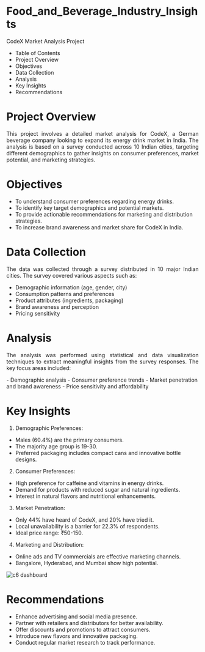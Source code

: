 # Food_and_Beverage_Industry_Insights

CodeX Market Analysis Project
- Table of Contents
- Project Overview
- Objectives
- Data Collection
- Analysis
- Key Insights
- Recommendations

# Project Overview
<p align="justify">This project involves a detailed market analysis for CodeX, a German beverage company looking to expand its energy drink market in India. The analysis is based on a survey conducted across 10 Indian cities, targeting different demographics to gather insights on consumer preferences, market potential, and marketing strategies.</p>

# Objectives
- To understand consumer preferences regarding energy drinks.
- To identify key target demographics and potential markets.
- To provide actionable recommendations for marketing and distribution strategies.
- To increase brand awareness and market share for CodeX in India.

# Data Collection
<p align="justify">The data was collected through a survey distributed in 10 major Indian cities. The survey covered various aspects such as:</p>

  - Demographic information (age, gender, city)
  - Consumption patterns and preferences
  - Product attributes (ingredients, packaging)
  - Brand awareness and perception
  - Pricing sensitivity

# Analysis
<p align="justify">The analysis was performed using statistical and data visualization techniques to extract meaningful insights from the survey responses. 
The key focus areas included:</p>
  - Demographic analysis
  - Consumer preference trends
  - Market penetration and brand awareness
  - Price sensitivity and affordability

# Key Insights
1. Demographic Preferences:
  - Males (60.4%) are the primary consumers.
  - The majority age group is 19-30.
  - Preferred packaging includes compact cans and innovative bottle designs.

2. Consumer Preferences:
  - High preference for caffeine and vitamins in energy drinks.
  - Demand for products with reduced sugar and natural ingredients.
  - Interest in natural flavors and nutritional enhancements.

3. Market Penetration:
  - Only 44% have heard of CodeX, and 20% have tried it.
  - Local unavailability is a barrier for 22.3% of respondents.
  - Ideal price range: ₹50-150.

4. Marketing and Distribution:
  - Online ads and TV commercials are effective marketing channels.
  - Bangalore, Hyderabad, and Mumbai show high potential.

![c6 dashboard](https://github.com/user-attachments/assets/bed2b22e-1ff9-4a5e-a855-261a348982a1)

# Recommendations
  - Enhance advertising and social media presence.
  - Partner with retailers and distributors for better availability.
  - Offer discounts and promotions to attract consumers.
  - Introduce new flavors and innovative packaging.
  - Conduct regular market research to track performance.
